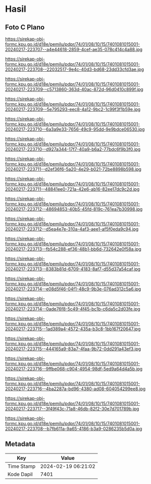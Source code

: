 # Hasil

## Foto C Plano

https://sirekap-obj-formc.kpu.go.id/d18e/pemilu/pdpr/74/01/08/10/15/7401081015001-20240217-223707--a4e44618-2859-4cef-ae35-078c414c4a88.jpg

https://sirekap-obj-formc.kpu.go.id/d18e/pemilu/pdpr/74/01/08/10/15/7401081015001-20240217-223708--22032517-9e4c-40d3-bd68-23dd33cfd3ae.jpg

https://sirekap-obj-formc.kpu.go.id/d18e/pemilu/pdpr/74/01/08/10/15/7401081015001-20240217-223709--c5713860-363d-40ac-872d-96d0410c899f.jpg

https://sirekap-obj-formc.kpu.go.id/d18e/pemilu/pdpr/74/01/08/10/15/7401081015001-20240217-223709--5e795293-eec8-4a12-9bc2-1c99f3f1b59e.jpg

https://sirekap-obj-formc.kpu.go.id/d18e/pemilu/pdpr/74/01/08/10/15/7401081015001-20240217-223710--6a3a9e33-7656-49c9-95dd-9e9bdce06530.jpg

https://sirekap-obj-formc.kpu.go.id/d18e/pemilu/pdpr/74/01/08/10/15/7401081015001-20240217-223710--d927a344-17f7-40a9-b6a2-77bdc6f9b3f0.jpg

https://sirekap-obj-formc.kpu.go.id/d18e/pemilu/pdpr/74/01/08/10/15/7401081015001-20240217-223711--d2ef36f6-5a20-4e29-b021-72be8898b598.jpg

https://sirekap-obj-formc.kpu.go.id/d18e/pemilu/pdpr/74/01/08/10/15/7401081015001-20240217-223711--48841ee0-721a-42e6-ab16-82ee17dc9c2d.jpg

https://sirekap-obj-formc.kpu.go.id/d18e/pemilu/pdpr/74/01/08/10/15/7401081015001-20240217-223712--48694853-40b5-45fd-819c-761ea7b30998.jpg

https://sirekap-obj-formc.kpu.go.id/d18e/pemilu/pdpr/74/01/08/10/15/7401081015001-20240217-223712--d5ea4e7e-310a-4af3-aee1-af5f0eda9c94.jpg

https://sirekap-obj-formc.kpu.go.id/d18e/pemilu/pdpr/74/01/08/10/15/7401081015001-20240217-223713--fb54c288-ef36-48b1-bb6d-732642e0f58a.jpg

https://sirekap-obj-formc.kpu.go.id/d18e/pemilu/pdpr/74/01/08/10/15/7401081015001-20240217-223713--8383b81d-6709-4183-8af7-d55d37a54caf.jpg

https://sirekap-obj-formc.kpu.go.id/d18e/pemilu/pdpr/74/01/08/10/15/7401081015001-20240217-223714--e08d5f46-04f1-48c9-9b3e-076ad312c5a6.jpg

https://sirekap-obj-formc.kpu.go.id/d18e/pemilu/pdpr/74/01/08/10/15/7401081015001-20240217-223714--0ade76f8-5c49-4f45-bc1b-c6da5c2d03fe.jpg

https://sirekap-obj-formc.kpu.go.id/d18e/pemilu/pdpr/74/01/08/10/15/7401081015001-20240217-223715--1ad389a4-4572-435a-b3c8-1bb167f20647.jpg

https://sirekap-obj-formc.kpu.go.id/d18e/pemilu/pdpr/74/01/08/10/15/7401081015001-20240217-223715--444165a9-83a7-4faa-9b72-0dd291a43ef3.jpg

https://sirekap-obj-formc.kpu.go.id/d18e/pemilu/pdpr/74/01/08/10/15/7401081015001-20240217-223716--9ffbe068-c904-4954-98df-5ed9a64d4a5b.jpg

https://sirekap-obj-formc.kpu.go.id/d18e/pemilu/pdpr/74/01/08/10/15/7401081015001-20240217-223716--4ba2287a-bd96-4380-ad08-604054299ee8.jpg

https://sirekap-obj-formc.kpu.go.id/d18e/pemilu/pdpr/74/01/08/10/15/7401081015001-20240217-223717--3f49f43c-71a8-46db-82f2-30e7d701789b.jpg

https://sirekap-obj-formc.kpu.go.id/d18e/pemilu/pdpr/74/01/08/10/15/7401081015001-20240217-223708--b7fb611a-9a65-4186-b3a9-0286235b5d0a.jpg


## Metadata

| Key        | Value               |
| ---------- | ------------------- |
| Time Stamp | 2024-02-19 06:21:02 |
| Kode Dapil | 7401                |



